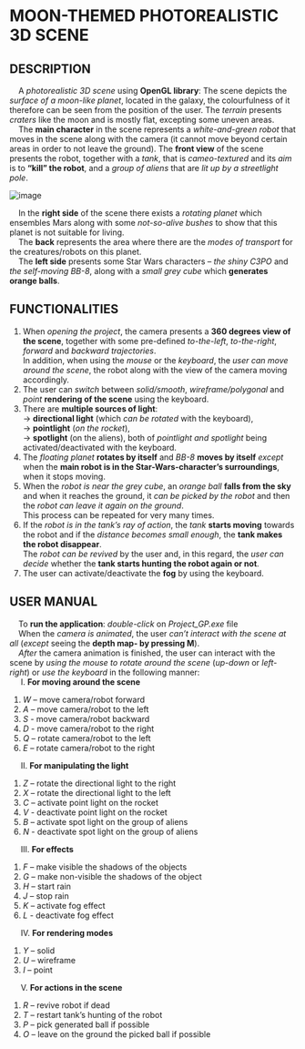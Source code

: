 # MOON-THEMED PHOTOREALISTIC 3D SCENE
## DESCRIPTION
$~~~$ A _photorealistic 3D scene_ using **OpenGL library**: The scene depicts the _surface of a moon-like planet_, located in the galaxy, the colourfulness of it therefore can be seen from the position of the user. The _terrain_ presents _craters_ like the moon and is mostly flat, excepting some uneven areas. \
$~~~$ The **main character** in the scene represents a _white-and-green robot_ that moves in the scene along with the camera (it cannot move beyond certain areas in order to not leave the ground). The **front view** of the scene presents the robot, together with a _tank_, that is _cameo-textured_ and its _aim_ is to **“kill” the robot**, and a _group of aliens_ that are _lit up by a streetlight pole_.

![image](https://github.com/ancamihai/Galaxy_Photorealistic_3D_Scene/assets/115399021/45bd4893-b4dd-4227-900b-9d4679da6ac2)

$~~~$ In the **right side** of the scene there exists a _rotating planet_ which ensembles Mars along with some _not-so-alive bushes_ to show that this planet is not suitable for living. \
$~~~$ The **back** represents the area where there are the _modes of transport_ for the creatures/robots on this planet. \
$~~~$ The **left side** presents some Star Wars characters – _the shiny C3PO_ and _the self-moving BB-8_, along with a _small grey cube_ which **generates orange balls**.

## FUNCTIONALITIES
1. When _opening the project_, the camera presents a **360 degrees view of the scene**, together with some pre-defined _to-the-left_, _to-the-right_, _forward_ and _backward trajectories_. \
   In addition, when using the _mouse_ or the _keyboard_, the _user can move around the scene_, the robot along with the view of the camera moving accordingly.
2. The user can _switch_ between _solid/smooth_, _wireframe/polygonal_ and _point_ **rendering of the scene** using the keyboard.
3. There are **multiple sources of light**: \
-> **directional light** (which _can be rotated_ with the keyboard), \
-> **pointlight** (_on the rocket_), \
-> **spotlight** (on the aliens),
both of _pointlight and spotlight_ being activated/deactivated with the keyboard.
4. The _floating planet_ **rotates by itself** and _BB-8_ **moves by itself** _except_ when the **main robot is in the Star-Wars-character’s surroundings**, when it stops moving.
5. When the _robot is near the grey cube_, an _orange ball_ **falls from the sky** and when it reaches the ground, it _can be picked by the robot_ and then the _robot can leave it again on the ground_. \
   This process can be repeated for very many times.
6. If the _robot is in the tank’s ray of action_, the _tank_ **starts moving** towards the robot and if the _distance becomes small enough_, the **tank makes the robot disappear**. \
   The _robot can be revived_ by the user and, in this regard, the _user can decide_ whether the **tank starts hunting the robot again or not**.
7. The user can activate/deactivate the **fog** by using the keyboard.

## USER MANUAL
$~~~$ To **run the application**: _double-click_ on _Project_GP.exe_ file \
$~~~$ When the _camera is animated_, the user _can’t interact with the scene at all_ (_except_ seeing the **depth map- by pressing M**). \
$~~~$ _After_ the camera animation is finished, the user can interact with the scene by _using the mouse to rotate around the scene_ (_up-down_ or _left-right_) or _use the keyboard_ in the following manner: \
$~~~~$ I. **For moving around the scene** 
1. _W_ – move camera/robot forward
2. _A_ – move camera/robot to the left
3. _S_ - move camera/robot backward
4. _D_ - move camera/robot to the right
5. _Q_ – rotate camera/robot to the left
6. _E_ – rotate camera/robot to the right
 
&nbsp;
$~~$ II. **For manipulating the light**
1. _Z_ – rotate the directional light to the right
2. _X_ – rotate the directional light to the left
3. _C_ – activate point light on the rocket
4. _V_ - deactivate point light on the rocket
5. _B_ – activate spot light on the group of aliens
6. _N_ - deactivate spot light on the group of aliens

&nbsp;
$~~$ III. **For effects** 
1. _F_ – make visible the shadows of the objects
2. _G_ – make non-visible the shadows of the object
3. _H_ – start rain
4. _J_ – stop rain
5. _K_ – activate fog effect
6. _L_ - deactivate fog effect

&nbsp;
$~~$ IV. **For rendering modes** 
1. _Y_ – solid
2. _U_ – wireframe
3. _I_ – point

&nbsp;
$~~$ V. **For actions in the scene**
1. _R_ – revive robot if dead
2. _T_ – restart tank’s hunting of the robot
3. _P_ – pick generated ball if possible
4. _O_ – leave on the ground the picked ball if possible


